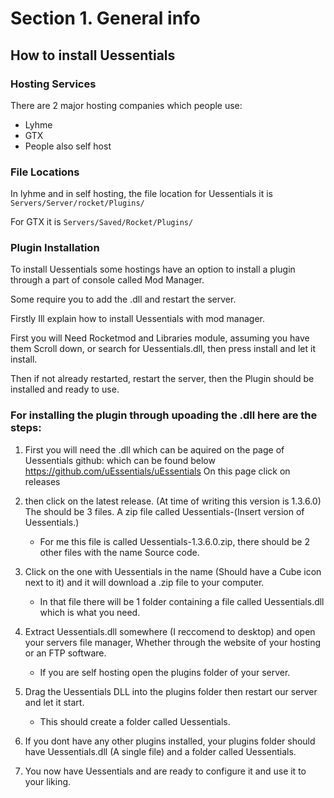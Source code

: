 # Section 1. General info

## How to install Uessentials

### Hosting Services
There are 2 major hosting companies which people use:
* Lyhme
* GTX
* People also self host

### File Locations
In lyhme and in self hosting, the file location for Uessentials it is
```Servers/Server/rocket/Plugins/```


For GTX it is 
```Servers/Saved/Rocket/Plugins/```

### Plugin Installation
To install Uessentials some hostings have an option to install a plugin through a part of console called Mod Manager.

Some require you to add the .dll and restart the server. 

Firstly Ill explain how to install Uessentials with mod manager. 

First you will Need Rocketmod and Libraries module, assuming you have them Scroll down, 
or search for Uessentials.dll, then press install and let it install.

Then if not already restarted, restart the server, then the Plugin should be installed and ready to use.

### For installing the plugin through upoading the .dll here are the steps: 

1. First you will need the .dll which can be aquired on the page of Uessentials github: which can be found below
https://github.com/uEssentials/uEssentials On this page click on releases
   
1. then click on the latest release. (At time of writing this version is 1.3.6.0) The should be 3 files. 
A zip file called Uessentials-(Insert version of Uessentials.) 
   
    * For me this file is called Uessentials-1.3.6.0.zip, there should be 2 other files with the name Source code. 

1. Click on the one with Uessentials in the name (Should have a Cube icon next to it) and it will download a .zip file to your computer. 
   * In that file there will be 1 folder containing a file called Uessentials.dll which is what you need. 

1. Extract Uessentials.dll somewhere (I reccomend to desktop) and open your servers file manager, Whether through the website of 
your hosting or an FTP software. 
    * If you are self hosting open the plugins folder of your server. 

1. Drag the Uessentials DLL into the plugins folder then restart our server and let it start. 
    * This should create a folder called Uessentials. 

1. If you dont have any other plugins installed, your plugins folder should have Uessentials.dll (A single file) and a folder 
called Uessentials. 

1. You now have Uessentials and are ready to configure it and use it to your liking. 

